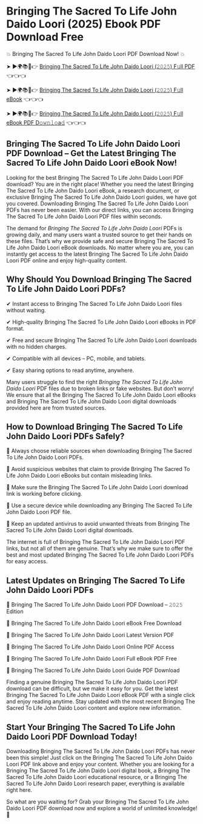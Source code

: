# Bringing The Sacred To Life John Daido Loori (2025) Ebook PDF Download Free

💥 Bringing The Sacred To Life John Daido Loori PDF Download Now! 💥

➤ ►🌍📚📱👉 [Bringing The Sacred To Life John Daido Loori (𝟸𝟶𝟸𝟻) F𝚞ll PDF](https://getpdf.xyz/bringing-the-sacred-to-life-john-daido-loori) 👈👈👈


➤ ►🌍📚📱👉 [Bringing The Sacred To Life John Daido Loori (𝟸𝟶𝟸𝟻) F𝚞ll eBook](https://getpdf.xyz/bringing-the-sacred-to-life-john-daido-loori) 👈👈👈


➤ ►🌍📚📱👉 [Bringing The Sacred To Life John Daido Loori (𝟸𝟶𝟸𝟻) F𝚞ll eBook PDF D𝚘𝚠𝚗𝚕𝚘a𝚍](https://getpdf.xyz/bringing-the-sacred-to-life-john-daido-loori) 👈👈👈


## Bringing The Sacred To Life John Daido Loori PDF Download – Get the Latest Bringing The Sacred To Life John Daido Loori eBook Now!

Looking for the best Bringing The Sacred To Life John Daido Loori PDF download? You are in the right place! Whether you need the latest Bringing The Sacred To Life John Daido Loori eBook, a research document, or exclusive Bringing The Sacred To Life John Daido Loori guides, we have got you covered. Downloading Bringing The Sacred To Life John Daido Loori PDFs has never been easier. With our direct links, you can access Bringing The Sacred To Life John Daido Loori PDF files within seconds.

The demand for *Bringing The Sacred To Life John Daido Loori* PDFs is growing daily, and many users want a trusted source to get their hands on these files. That’s why we provide safe and secure Bringing The Sacred To Life John Daido Loori eBook downloads. No matter where you are, you can instantly get access to the latest Bringing The Sacred To Life John Daido Loori PDF online and enjoy high-quality content.

## Why Should You Download Bringing The Sacred To Life John Daido Loori PDFs?

✔ Instant access to Bringing The Sacred To Life John Daido Loori files without waiting.

✔ High-quality Bringing The Sacred To Life John Daido Loori eBooks in PDF format.

✔ Free and secure Bringing The Sacred To Life John Daido Loori downloads with no hidden charges.

✔ Compatible with all devices – PC, mobile, and tablets.

✔ Easy sharing options to read anytime, anywhere.

Many users struggle to find the right *Bringing The Sacred To Life John Daido Loori* PDF files due to broken links or fake websites. But don’t worry! We ensure that all the Bringing The Sacred To Life John Daido Loori eBooks and Bringing The Sacred To Life John Daido Loori digital downloads provided here are from trusted sources.

## How to Download Bringing The Sacred To Life John Daido Loori PDFs Safely?

📌 Always choose reliable sources when downloading Bringing The Sacred To Life John Daido Loori PDFs.

📌 Avoid suspicious websites that claim to provide Bringing The Sacred To Life John Daido Loori eBooks but contain misleading links.

📌 Make sure the Bringing The Sacred To Life John Daido Loori download link is working before clicking.

📌 Use a secure device while downloading any Bringing The Sacred To Life John Daido Loori PDF file.

📌 Keep an updated antivirus to avoid unwanted threats from Bringing The Sacred To Life John Daido Loori digital downloads.

The internet is full of Bringing The Sacred To Life John Daido Loori PDF links, but not all of them are genuine. That’s why we make sure to offer the best and most updated Bringing The Sacred To Life John Daido Loori PDFs for easy access.

## Latest Updates on Bringing The Sacred To Life John Daido Loori PDFs

🔹 Bringing The Sacred To Life John Daido Loori PDF Download – 𝟸𝟶𝟸𝟻 Edition

🔹 Bringing The Sacred To Life John Daido Loori eBook Free Download

🔹 Bringing The Sacred To Life John Daido Loori Latest Version PDF

🔹 Bringing The Sacred To Life John Daido Loori Online PDF Access

🔹 Bringing The Sacred To Life John Daido Loori Full eBook PDF Free

🔹 Bringing The Sacred To Life John Daido Loori Guide PDF Download

Finding a genuine Bringing The Sacred To Life John Daido Loori PDF download can be difficult, but we make it easy for you. Get the latest Bringing The Sacred To Life John Daido Loori eBook PDF with a single click and enjoy reading anytime. Stay updated with the most recent Bringing The Sacred To Life John Daido Loori content and explore new information.

## Start Your Bringing The Sacred To Life John Daido Loori PDF Download Today!

Downloading Bringing The Sacred To Life John Daido Loori PDFs has never been this simple! Just click on the Bringing The Sacred To Life John Daido Loori PDF link above and enjoy your content. Whether you are looking for a Bringing The Sacred To Life John Daido Loori digital book, a Bringing The Sacred To Life John Daido Loori educational resource, or a Bringing The Sacred To Life John Daido Loori research paper, everything is available right here.

So what are you waiting for? Grab your Bringing The Sacred To Life John Daido Loori PDF download now and explore a world of unlimited knowledge! 🚀